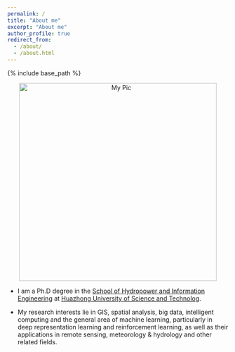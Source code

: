 ```yaml
---
permalink: /
title: "About me"
excerpt: "About me"
author_profile: true
redirect_from: 
  - /about/
  - /about.html
---
```

{% include base_path %}
<p align="center">
  <img src="{{ base_path }}/files/mypic.jpg?raw=true" alt="My Pic" style="width: 450px;"/> 
</p>

* I am a Ph.D degree in the [School of Hydropower and Information Engineering](http://hae.hust.edu.cn/) at [Huazhong University of Science and Technolog](https://www.hust.edu.cn/). <!--[[Curriculum Vitae]](http://lantaoyu.com/files/lantaoyu_cv.pdf)-->

* My research interests lie in GIS, spatial analysis, big data, intelligent computing and the general area of machine learning, particularly in deep representation learning and reinforcement learning, as well as their applications in remote sensing, meteorology & hydrology and other related fields.

<br>
<br>
<br>
<br>
<br>
<br>
